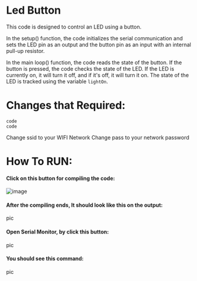 # Led Button
This code is designed to control an LED using a button.

In the setup() function, the code initializes the serial communication and sets the LED pin as an output and the button pin as an input with an internal pull-up resistor.

In the main loop() function, the code reads the state of the button. If the button is pressed, the code checks the state of the LED. If the LED is currently on, it will turn it off, and if it's off, it will turn it on. The state of the LED is tracked using the variable `lightOn`.

# Changes that Required:

`code` <br>
`code`

Change ssid to your WIFI Network
Change pass to your network password

# How To RUN:

#### Click on this button for compiling the code:  <br>
![image](https://user-images.githubusercontent.com/76903853/236200840-fb242ca4-5ba9-4a60-b0c9-c165ff2ba3b9.png)

#### After the compiling ends, It should look like this on the output: <br>
pic

#### Open Serial Monitor, by click this button: <br>
pic

#### You should see this command:
pic

